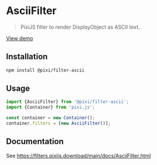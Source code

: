 # AsciiFilter

> PixiJS filter to render DisplayObject as ASCII text.

[View demo](https://filters.pixijs.download/main/demo/index.html?enabled=AsciiFilter)

## Installation

```bash
npm install @pixi/filter-ascii
```

## Usage

```js
import {AsciiFilter} from '@pixi/filter-ascii';
import {Container} from 'pixi.js';

const container = new Container();
container.filters = [new AsciiFilter()];
```

## Documentation

See https://filters.pixijs.download/main/docs/AsciiFilter.html